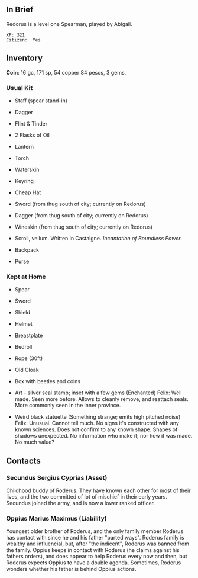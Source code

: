 
## In Brief

Redorus is a level one Spearman, played by Abigail.

    XP: 321
    Citizen:  Yes

## Inventory

**Coin**: 16 gc, 171 sp, 54 copper
          84 pesos,
           3 gems,

### Usual Kit

* Staff (spear stand-in)
* Dagger
* Flint & Tinder
* 2 Flasks of Oil
* Lantern
* Torch
* Waterskin
* Keyring
* Cheap Hat
* Sword (from thug south of city; currently on Redorus)
* Dagger (from thug south of city; currently on Redorus)
* Wineskin (from thug south of city; currently on Redorus)
* Scroll, vellum. Written in Castaigne. *Incantation of Boundless Power*.

* Backpack
* Purse

### Kept at Home

* Spear
* Sword
* Shield
* Helmet
* Breastplate
* Bedroll
* Rope (30ft)
* Old Cloak

* Box with beetles and coins

* Art - silver seal stamp; inset with a few gems (Enchanted)
     Felix: Well made. Seen more before. Allows to cleanly remove, and
            reattach seals. More commonly seen in the inner province.
* Weird black statuette (Something strange; emits high pitched noise)
     Felix: Unusual. Cannot tell much. No signs it's constructed with
            any known sciences. Does not confirm to any known shape.
            Shapes of shadows unexpected. No information who make it;
            nor how it was made. No much value?


## Contacts

### Secundus Sergius Cyprias (Asset)

Childhood buddy of Roderus. They have known each other for most of
their lives, and the two committed of lot of mischief in their early
years.  Secundus joined the army, and is now a lower ranked officer.

### Oppius Marius Maximus (Liability)

Youngest older brother of Roderus, and the only family member Roderus
has contact with since he and his father "parted ways". Roderus
family is wealthy and influencial, but, after "the indicent", Roderus
was banned from the family. Oppius keeps in contact with Roderus
(he claims against his fathers orders), and does appear to help
Roderus every now and then, but Roderus expects Oppius to have a
double agenda. Sometimes, Roderus wonders whether his father is
behind Oppius actions.
